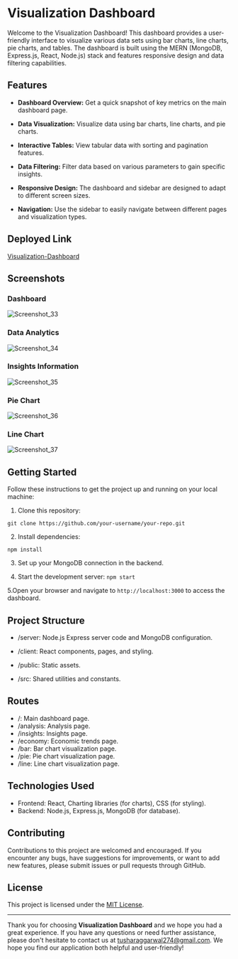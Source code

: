 # Visualization Dashboard

Welcome to the Visualization Dashboard! This dashboard provides a user-friendly interface to visualize various data sets using bar charts, line charts, pie charts, and tables. The dashboard is built using the MERN (MongoDB, Express.js, React, Node.js) stack and features responsive design and data filtering capabilities.

## Features

- **Dashboard Overview:** Get a quick snapshot of key metrics on the main dashboard page.

- **Data Visualization:** Visualize data using bar charts, line charts, and pie charts.

- **Interactive Tables:** View tabular data with sorting and pagination features.

- **Data Filtering:** Filter data based on various parameters to gain specific insights.

- **Responsive Design:** The dashboard and sidebar are designed to adapt to different screen sizes.

- **Navigation:** Use the sidebar to easily navigate between different pages and visualization types.

## Deployed Link

[Visualization-Dashboard](https://visualization-dashboard-brown.vercel.app/)

## Screenshots

### Dashboard

![Screenshot_33](https://github.com/TusharTechs/Visualization-Dashboard/assets/56952465/1b4cc60e-011b-4b91-9a62-20f8ffb50424)

### Data Analytics

![Screenshot_34](https://github.com/TusharTechs/Visualization-Dashboard/assets/56952465/e7a7115a-acd0-44f1-9f32-aed76b7af096)

### Insights Information

![Screenshot_35](https://github.com/TusharTechs/Visualization-Dashboard/assets/56952465/238b095b-6960-4d00-8d5d-0a8b6362eab6)

### Pie Chart

![Screenshot_36](https://github.com/TusharTechs/Visualization-Dashboard/assets/56952465/6376ac26-1a3a-4ae3-b14e-27aae56fcd3c)

### Line Chart

![Screenshot_37](https://github.com/TusharTechs/Visualization-Dashboard/assets/56952465/ba59955a-7380-4adc-af38-40d3bddf3d23)


## Getting Started

Follow these instructions to get the project up and running on your local machine:

1. Clone this repository:

`git clone https://github.com/your-username/your-repo.git`

2. Install dependencies:

`npm install`

3. Set up your MongoDB connection in the backend.

4. Start the development server:
`npm start`

5.Open your browser and navigate to `http://localhost:3000` to access the dashboard.

## Project Structure

- /server: Node.js Express server code and MongoDB configuration.

- /client: React components, pages, and styling.

- /public: Static assets.

- /src: Shared utilities and constants.

## Routes
- /: Main dashboard page.
- /analysis: Analysis page.
- /insights: Insights page.
- /economy: Economic trends page.
- /bar: Bar chart visualization page.
- /pie: Pie chart visualization page.
- /line: Line chart visualization page.

## Technologies Used

- Frontend: React, Charting libraries (for charts), CSS (for styling).
- Backend: Node.js, Express.js, MongoDB (for database).

## Contributing

Contributions to this project are welcomed and encouraged. If you encounter any bugs, have suggestions for improvements, or want to add new features, please submit issues or pull requests through GitHub.

## License

This project is licensed under the [MIT License](LICENSE).

---

Thank you for choosing **Visualization Dashboard** and we hope you had a great experience. If you have any questions or need further assistance, please don't hesitate to contact us at tusharaggarwal274@gmail.com. We hope you find our application both helpful and user-friendly!

